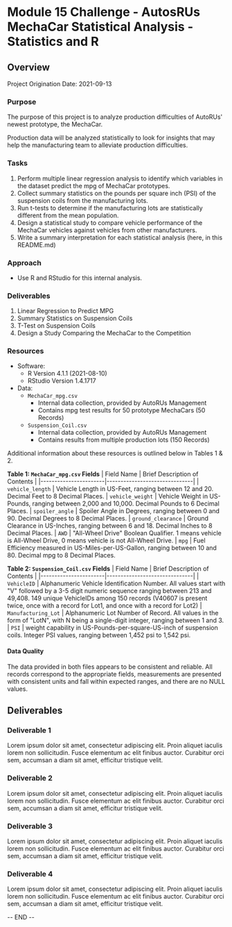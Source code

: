 # Module 15 Challenge - AutosRUs MechaCar Statistical Analysis - Statistics and R

## Overview

Project Origination Date: 2021-09-13

### Purpose

The purpose of this project is to analyze production difficulties
of AutoRUs' newest prototype, the MechaCar.

Production data will be analyzed statistically to look for insights
that may help the manufacturing team to alleviate production difficulties.

### Tasks

1. Perform multiple linear regression analysis to identify which variables in the dataset predict the mpg of MechaCar prototypes.
2. Collect summary statistics on the pounds per square inch (PSI) of the suspension coils from the manufacturing lots.
3. Run t-tests to determine if the manufacturing lots are statistically different from the mean population.
4. Design a statistical study to compare vehicle performance of the MechaCar vehicles against vehicles from other manufacturers.
5. Write a summary interpretation for each statistical analysis (here, in this README.md)

### Approach

- Use R and RStudio for this internal analysis.

### Deliverables

1. Linear Regression to Predict MPG
2. Summary Statistics on Suspension Coils
3. T-Test on Suspension Coils
4. Design a Study Comparing the MechaCar to the Competition

### Resources

- Software:
	- R Version 4.1.1 (2021-08-10)
	- RStudio Version 1.4.1717
- Data:
	- `MechaCar_mpg.csv`
		- Internal data collection, provided by AutoRUs Management
		- Contains mpg test results for 50 prototype MechaCars (50 Records)
	- `Suspension_Coil.csv`
		- Internal data collection, provided by AutoRUs Management
		- Contains results from multiple production lots (150 Records)

Additional information about these resources is outlined below in Tables 1 & 2.

**Table 1: `MechaCar_mpg.csv` Fields**
| Field Name		| Brief Description of Contents |
|-----------------------|-------------------------------|
| `vehicle_length`      | Vehicle Length in US-Feet, ranging between 12 and 20. Decimal Feet to 8 Decimal Places.
| `vehicle_weight`      | Vehicle Weight in US-Pounds, ranging between 2,000 and 10,000. Decimal Pounds to 6 Decimal Places.
| `spoiler_angle`       | Spoiler Angle in Degrees, ranging between 0 and 90. Decimal Degrees to 8 Decimal Places.
| `ground_clearance`    | Ground Clearance in US-Inches, ranging between 6 and 18. Decimal Inches to 8 Decimal Places.
| `AWD`                 | "All-Wheel Drive" Boolean Qualifier. 1 means vehicle is All-Wheel Drive, 0 means vehicle is not All-Wheel Drive.
| `mpg`                 | Fuel Efficiency measured in US-Miles-per-US-Gallon, ranging between 10 and 80. Decimal mpg to 8 Decimal Places.

**Table 2: `Suspension_Coil.csv` Fields**
| Field Name		| Brief Description of Contents |
|-----------------------|-------------------------------|
| `VehicleID`           | Alphanumeric Vehicle Identification Number. All values start with "V" followed by a 3-5 digit numeric sequence ranging between 213 and 49,408. 149 unique VehicleIDs among 150 records (V40607 is present twice, once with a record for Lot1, and once with a record for Lot2)
| `Manufacturing_Lot`   | Alphanumeric Lot Number of Record. All values in the form of "LotN", with N being a single-digit integer, ranging between 1 and 3.
| `PSI`                 | weight capability in US-Pounds-per-square-US-inch of suspension coils. Integer PSI values, ranging between 1,452 psi to 1,542 psi.

#### Data Quality

The data provided in both files appears to be consistent and reliable. All records correspond to the appropriate fields, measurements are presented with consistent units and fall within expected ranges, and there are no NULL values.

## Deliverables

### Deliverable 1

Lorem ipsum dolor sit amet, consectetur adipiscing elit. Proin aliquet iaculis lorem non sollicitudin. Fusce elementum ac elit finibus auctor. Curabitur orci sem, accumsan a diam sit amet, efficitur tristique velit.

### Deliverable 2

Lorem ipsum dolor sit amet, consectetur adipiscing elit. Proin aliquet iaculis lorem non sollicitudin. Fusce elementum ac elit finibus auctor. Curabitur orci sem, accumsan a diam sit amet, efficitur tristique velit.

### Deliverable 3

Lorem ipsum dolor sit amet, consectetur adipiscing elit. Proin aliquet iaculis lorem non sollicitudin. Fusce elementum ac elit finibus auctor. Curabitur orci sem, accumsan a diam sit amet, efficitur tristique velit.

### Deliverable 4

Lorem ipsum dolor sit amet, consectetur adipiscing elit. Proin aliquet iaculis lorem non sollicitudin. Fusce elementum ac elit finibus auctor. Curabitur orci sem, accumsan a diam sit amet, efficitur tristique velit.


-- END --
